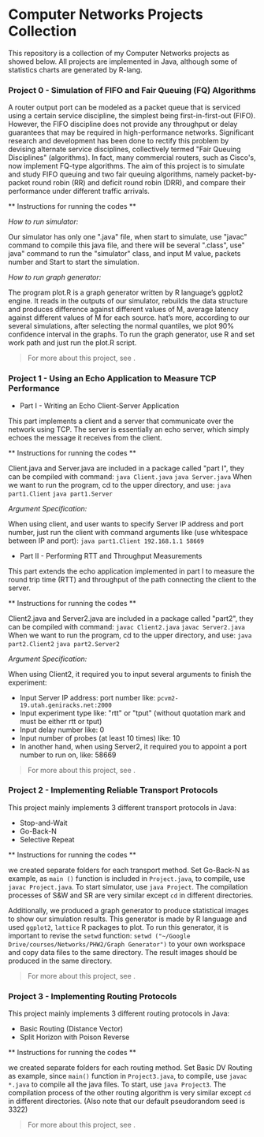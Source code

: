 # Computer Networks Projects Collection

This repository is a collection of my Computer Networks projects as showed below. All projects are implemented in Java, although some of statistics charts are generated by R-lang.

<!-- 1. [Simulation of FIFO and Fair Queuing (FQ) Algorithms](#sec1)
2. [Using an Echo Application to Measure TCP Performance](#sec2)
3. [Implementing a Reliable Transport Protocol](#sec3)
3. [Implementing Routing Protocols](#sec4) -->


<a name="sec0"></a>
<h3>Project 0 - Simulation of FIFO and Fair Queuing (FQ) Algorithms</h3>

A router output port can be modeled as a packet queue that is serviced using a certain service discipline, the simplest being first-in-first-out (FIFO). However, the FIFO discipline does not provide any throughput or delay guarantees that may be required in high-performance networks. Significant research and development has been done to rectify this problem by devising alternate service disciplines, collectively termed "Fair Queuing Disciplines" (algorithms). In fact, many commercial routers, such as Cisco's, now implement FQ-type algorithms. The aim of this project is to simulate and study FIFO queuing and two fair queuing algorithms, namely packet-by-packet round robin (RR) and deficit round robin (DRR), and compare their performance under different traffic arrivals.

** Instructions for running the codes **

*How to run simulator:*

Our simulator has only one ".java" file, when start to simulate, use "javac" command to compile this java file, and there will be several ".class", use" java" command to run the  "simulator" class, and input M value, packets number and Start to start the simulation.

*How to run graph generator:*

The program plot.R is a graph generator written by R language’s ggplot2 engine. It reads in the outputs of our simulator, rebuilds the data structure and produces difference against different values of M, average latency against different values of M for each source.  hat’s more, according to our several simulations, after selecting the normal quantiles, we plot 90% confidence interval in the graphs. To run the graph generator, use R and set work path and just run the plot.R script.

> For more about this project, see <a href="https://github.com/rexwangcc/"></a>.

<a name="sec1"></a>
<h3>Project 1 - Using an Echo Application to Measure TCP Performance</h3>

* Part I - Writing an Echo Client-Server Application

This part implements a client and a server that communicate over the network using TCP. The server is essentially an echo server, which simply echoes the message it receives from the client.

** Instructions for running the codes **

Client.java and Server.java are included in a package called "part I", they can be compiled with command:
    `java Client.java`
    `java Server.java`
When we want to run the program, cd to the upper directory, and use:
    `java part1.Client`
    `java part1.Server`

*Argument Specification:*

When using client, and user wants to specify Server IP address and port number, just run the client with command arguments like (use whitespace between IP and port):
    `java part1.Client 192.168.1.1 58669`

* Part II - Performing RTT and Throughput Measurements

This part extends the echo application implemented in part I to measure the round trip time (RTT) and throughput of the path connecting the client to the server.

** Instructions for running the codes **

Client2.java and Server2.java are included in a package called "part2", they can be compiled with command:
    `javac Client2.java`
    `javac Server2.java`
When we want to run the program, cd to the upper directory, and use:
    `java part2.Client2`
    `java part2.Server2`

*Argument Specification:*

When using Client2, it required you to input several arguments to finish the experiment:

- Input Server IP address: port number like: `pcvm2-19.utah.geniracks.net:2000`
- Input experiment type like: "rtt" or "tput" (without quotation mark and must be either
rtt or tput)
- Input delay number like: 0
- Input number of probes (at least 10 times) like: 10
- In another hand, when using Server2, it required you to appoint a port number to run
on, like: 58669

> For more about this project, see <a href="https://github.com/rexwangcc/"></a>.

<a name="sec2"></a>
<h3>Project 2 - Implementing Reliable Transport Protocols</h3>

This project mainly implements 3 different transport protocols in Java:

* Stop-and-Wait
* Go-Back-N
* Selective Repeat

** Instructions for running the codes **

we created separate folders for each transport method. Set Go-Back-N as example, as `main ()` function is included in `Project.java`, to compile, use `javac Project.java`. To start simulator, use `java Project`. The compilation processes of S&W and SR are very similar except `cd` in different directories.

Additionally, we produced a graph generator to produce statistical images to show our simulation results. This generator is made by R language and used `ggplot2`, `lattice` R packages to plot. To run this generator, it is important to revise the `setwd` function:
`setwd ("~/Google Drive/courses/Networks/PHW2/Graph Generator")` to your own workspace and copy data files to the same directory. The result images should be produced in the same directory.

> For more about this project, see <a href="https://github.com/rexwangcc/"></a>.

<a name="sec3"></a>
<h3>Project 3 - Implementing Routing Protocols</h3>

This project mainly implements 3 different routing protocols in Java:

* Basic Routing (Distance Vector)
* Split Horizon with Poison Reverse

** Instructions for running the codes **

we created separate folders for each routing method. Set Basic DV Routing as example, since `main()` function in `Project3.java`, to compile, use `javac *.java` to compile all the java files. To start, use `java Project3`. The compilation process of the other routing algorithm is very similar except `cd` in different directories.
(Also note that our default pseudorandom seed is 3322)

> For more about this project, see <a href="https://github.com/rexwangcc/"></a>.



